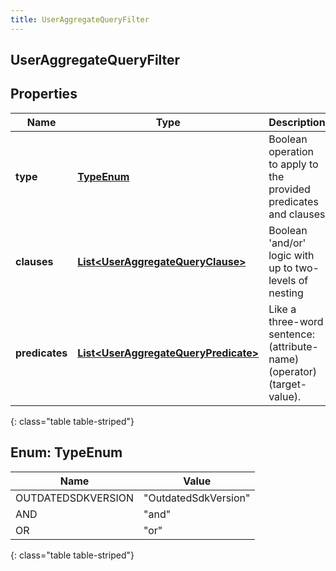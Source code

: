 ```yaml
---
title: UserAggregateQueryFilter
---
```


## UserAggregateQueryFilter

## Properties

| Name           | Type                                                                                               | Description                                                             | Notes      |
| -------------- | -------------------------------------------------------------------------------------------------- | ----------------------------------------------------------------------- | ---------- |
| **type**       | [**TypeEnum**](#TypeEnum)<!---->                                                                   | Boolean operation to apply to the provided predicates and clauses       |            |
| **clauses**    | <!----><!---->[**List&lt;UserAggregateQueryClause&gt;**](UserAggregateQueryClause.md)<!---->       | Boolean &#39;and/or&#39; logic with up to two-levels of nesting         | [optional] |
| **predicates** | <!----><!---->[**List&lt;UserAggregateQueryPredicate&gt;**](UserAggregateQueryPredicate.md)<!----> | Like a three-word sentence: (attribute-name) (operator) (target-value). | [optional] |

{: class="table table-striped"}

<a name="TypeEnum"></a>

## Enum: TypeEnum

| Name               | Value                          |
| ------------------ | ------------------------------ |
| OUTDATEDSDKVERSION | &quot;OutdatedSdkVersion&quot; |
| AND                | &quot;and&quot;                |
| OR                 | &quot;or&quot;                 |

{: class="table table-striped"}
